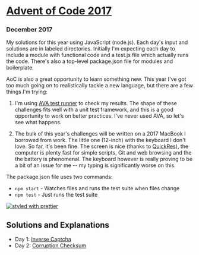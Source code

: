 # [Advent of Code 2017][aoc2017] 

### December 2017

My solutions for this year using JavaScript (node.js). Each day's input and solutions are in labeled directories. Initially I'm expecting each day to include a module with functional code and a test.js file which actually runs the code. There's also a top-level package.json file for modules and boilerplate. 

AoC is also a great opportunity to learn something new. This year I've got too much going on to realistically tackle a new language, but there are a few things I'm trying:

1. I'm using [AVA test runner][ava] to check my results. The shape of these challenges fits well with a unit test framework, and this is a good opportunity to work on better practices. I've never used AVA, so let's see what happens. 

2. The bulk of this year's challenges will be written on a 2017 MacBook I borrowed from work. The little one (12-inch) with the keyboard I don't love. So far, it's been fine. The screen is nice (thanks to [QuickRes][]), the computer is plenty fast for simple scripts, Git and web browsing and the the battery is phenomenal. The keyboard however is really proving to be a bit of an issue for me -- my typing is significantly worse on this.  

The package.json file uses two commands: 

* `npm start` - Watches files and runs the test suite when files change
* `npm test` - Just runs the test suite

[![styled with prettier](https://img.shields.io/badge/styled_with-prettier-ff69b4.svg)](https://github.com/prettier/prettier)

## Solutions and Explanations

* Day 1: [Inverse Captcha](https://github.com/joemaller/aoc2017/tree/master/day01)
* Day 2: [Corruption Checksum](https://github.com/joemaller/aoc2017/tree/master/day02)

[aoc2017]: http://adventofcode.com/
[ava]: https://github.com/avajs/ava
[quickres]: https://www.thnkdev.com/QuickRes/


